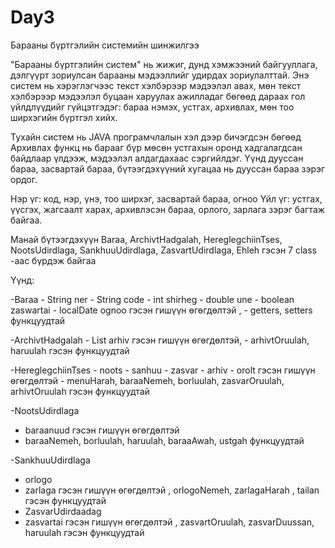 # Day3

Барааны бүртгэлийн системийн шинжилгээ

"Барааны бүртгэлийн систем" нь жижиг, дунд хэмжээний байгууллага, дэлгүүрт зориулсан барааны мэдээллийг удирдах зориулалттай. Энэ систем нь хэрэглэгчээс текст хэлбэрээр мэдээлэл авах, мөн текст хэлбэрээр мэдээлэл буцаан харуулах ажилладаг бөгөөд дараах гол үйлдлүүдийг гүйцэтгэдэг: бараа нэмэх, устгах, архивлах, мөн тоо ширхэгийн бүртгэл хийх.
 
 Тухайн систем нь JAVA програмчлалын хэл дээр бичэгдсэн бөгөөд Архивлах функц нь барааг бүр мөсөн устгахын оронд хадгалагдсан байдлаар үлдээж, мэдээлэл алдагдахаас сэргийлдэг. Үүнд дууссан бараа, засвартай бараа, бүтээгдэхүүний хугацаа нь дууссан бараа зэрэг ордог. 

Нэр үг:  код, нэр, үнэ, тоо ширхэг, засвартай бараа, огноо 
Үйл үг: устгах, үүсгэх, жагсаалт харах, архивлэсэн бараа, орлого, зарлага зэрэг багтаж байгаа.

Манай бүтээгдэхүүн Baraa, ArchivtHadgalah, HereglegchiinTses, NootsUdirdlaga, SankhuuUdirdlaga, ZasvartUdirdlaga, Ehleh гэсэн 7 class -аас бүрдэж байгаа

Үүнд: 

-Baraa
    - String ner
    - String code
    - int shirheg
    - double une
    - boolean zaswartai
    - localDate ognoo   гэсэн гишүүн өгөгдөлтэй , 
    - getters, setters функцуудтай
    
-ArchivtHadgalah
    - List<Baraa> arhiv  гэсэн гишүүн өгөгдөлтэй,
    - arhivtOruulah, haruulah гэсэн функцуудтай
    
-HereglegchiinTses
    - noots
    - sanhuu
    - zasvar
    - arhiv
    - orolt гэсэн гишүүн өгөгдөлтэй
    - menuHarah, baraaNemeh, borluulah, zasvarOruulah, arhivtOruulah гэсэн функцуудтай
  
-NootsUdirdlaga
   - baraanuud гэсэн гишүүн өгөгдөлтэй  
   - baraaNemeh, borluulah, haruulah, baraaAwah, ustgah     функцуудтай
 
 -SankhuuUdirdlaga 
  - orlogo
  - zarlaga гэсэн гишүүн өгөгдөлтэй , orlogoNemeh, zarlagaHarah , tailan гэсэн функцуудтай
  - ZasvarUdirdaadag
  - zasvartai гэсэн гишүүн өгөгдөлтэй , zasvartOruulah, zasvarDuussan, haruulah  гэсэн функцуудтай
	
	
	
	
	
	
	
	
	
	
	
	
	


